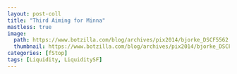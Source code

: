```yaml
---
layout: post-coll
title: "Third Aiming for Minna"
mastless: true
image:
  path: https://www.botzilla.com/blog/archives/pix2014/bjorke_DSCF5562.jpg
  thumbnail: https://www.botzilla.com/blog/archives/pix2014/bjorke_DSCF5562.jpg
categories: [fStop]
tags: [Liquidity, LiquiditySF]
---
```






